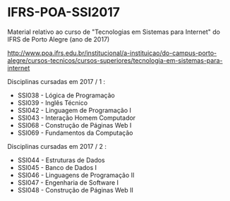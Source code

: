 # IFRS-POA-SSI2017

Material relativo ao curso de "Tecnologias em Sistemas para Internet" do IFRS de Porto Alegre (ano de 2017)

http://www.poa.ifrs.edu.br/institucional/a-instituicao/do-campus-porto-alegre/cursos-tecnicos/cursos-superiores/tecnologia-em-sistemas-para-internet

Disciplinas cursadas em 2017 / 1 :
* SSI038 - Lógica de Programação
* SSI039 - Inglês Técnico
* SSI042 - Linguagem de Programação I
* SSI043 - Interação Homem Computador
* SSI068 - Construção de Páginas Web I
* SSI069 - Fundamentos da Computação

Disciplinas cursadas em 2017 / 2 :
* SSI044 - Estruturas de Dados
* SSI045 - Banco de Dados I
* SSI046 - Linguagens de Programação II
* SSI047 - Engenharia de Software I
* SSI048 - Construção de Páginas Web II


